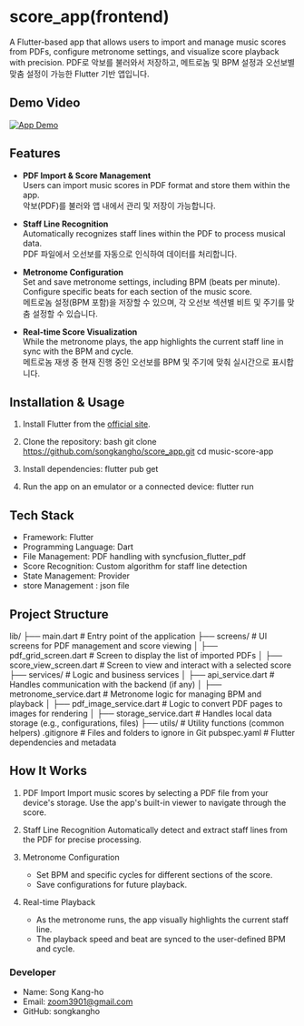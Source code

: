 # score_app(frontend)
A Flutter-based app that allows users to import and manage music scores from PDFs, configure metronome settings, and visualize score playback with precision.
PDF로 악보를 불러와서 저장하고, 메트로놈 및 BPM 설정과 오선보별 맞춤 설정이 가능한 Flutter 기반 앱입니다.

## Demo Video
[![App Demo](https://img.youtube.com/vi/qgYMwniyH2I/0.jpg)](https://www.youtube.com/watch?v=qgYMwniyH2I)


## Features
- **PDF Import & Score Management**  
  Users can import music scores in PDF format and store them within the app.  
  악보(PDF)를 불러와 앱 내에서 관리 및 저장이 가능합니다.

- **Staff Line Recognition**  
  Automatically recognizes staff lines within the PDF to process musical data.  
  PDF 파일에서 오선보를 자동으로 인식하여 데이터를 처리합니다.

- **Metronome Configuration**  
  Set and save metronome settings, including BPM (beats per minute).  
  Configure specific beats for each section of the music score.  
  메트로놈 설정(BPM 포함)을 저장할 수 있으며, 각 오선보 섹션별 비트 및 주기를 맞춤 설정할 수 있습니다.

- **Real-time Score Visualization**  
  While the metronome plays, the app highlights the current staff line in sync with the BPM and cycle.  
  메트로놈 재생 중 현재 진행 중인 오선보를 BPM 및 주기에 맞춰 실시간으로 표시합니다.


## Installation & Usage
1. Install Flutter from the [official site](https://flutter.dev).

2. Clone the repository:
    bash
    git clone https://github.com/songkangho/score_app.git
    cd music-score-app

3. Install dependencies:
    flutter pub get

4. Run the app on an emulator or a connected device:
    flutter run

## Tech Stack
- Framework: Flutter
- Programming Language: Dart
- File Management: PDF handling with syncfusion_flutter_pdf
- Score Recognition: Custom algorithm for staff line detection
- State Management: Provider
- store Management : json file

## Project Structure
lib/
├── main.dart                 # Entry point of the application
├── screens/                  # UI screens for PDF management and score viewing
│   ├── pdf_grid_screen.dart  # Screen to display the list of imported PDFs
│   ├── score_view_screen.dart # Screen to view and interact with a selected score
├── services/                 # Logic and business services
│   ├── api_service.dart      # Handles communication with the backend (if any)
│   ├── metronome_service.dart # Metronome logic for managing BPM and playback
│   ├── pdf_image_service.dart # Logic to convert PDF pages to images for rendering
│   ├── storage_service.dart  # Handles local data storage (e.g., configurations, files)
├── utils/                    # Utility functions (common helpers)
.gitignore                    # Files and folders to ignore in Git
pubspec.yaml                  # Flutter dependencies and metadata

## How It Works
1. PDF Import
    Import music scores by selecting a PDF file from your device's storage.
    Use the app's built-in viewer to navigate through the score.

2. Staff Line Recognition
    Automatically detect and extract staff lines from the PDF for precise processing.

3. Metronome Configuration
    - Set BPM and specific cycles for different sections of the score.
    - Save configurations for future playback.

4. Real-time Playback
    - As the metronome runs, the app visually highlights the current staff line.
    - The playback speed and beat are synced to the user-defined BPM and cycle.

### Developer
 - Name: Song Kang-ho
 - Email: zoom3901@gmail.com
 - GitHub: songkangho